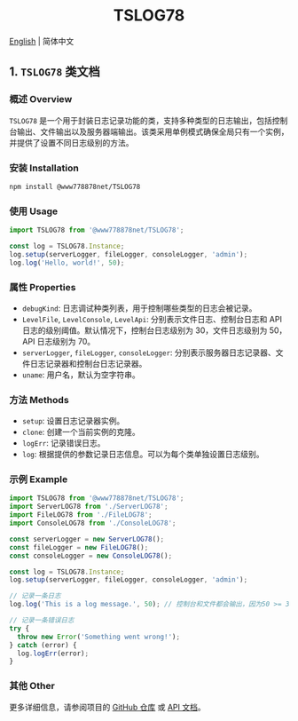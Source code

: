 
<h1 align="center">TSLOG78</h1>



[English](./README.md) | 简体中文
## 1. `TSLOG78` 类文档

### 概述 Overview


`TSLOG78` 是一个用于封装日志记录功能的类，支持多种类型的日志输出，包括控制台输出、文件输出以及服务器端输出。该类采用单例模式确保全局只有一个实例，并提供了设置不同日志级别的方法。


### 安装 Installation

```bash
npm install @www778878net/TSLOG78
```

### 使用 Usage

```typescript
import TSLOG78 from '@www778878net/TSLOG78';

const log = TSLOG78.Instance;
log.setup(serverLogger, fileLogger, consoleLogger, 'admin');
log.log('Hello, world!', 50);
```

### 属性 Properties


- `debugKind`: 日志调试种类列表，用于控制哪些类型的日志会被记录。
- `LevelFile`, `LevelConsole`, `LevelApi`: 分别表示文件日志、控制台日志和 API 日志的级别阈值。默认情况下，控制台日志级别为 30，文件日志级别为 50，API 日志级别为 70。
- `serverLogger`, `fileLogger`, `consoleLogger`: 分别表示服务器日志记录器、文件日志记录器和控制台日志记录器。
- `uname`: 用户名，默认为空字符串。


### 方法 Methods


- `setup`: 设置日志记录器实例。
- `clone`: 创建一个当前实例的克隆。
- `logErr`: 记录错误日志。
- `log`: 根据提供的参数记录日志信息。可以为每个类单独设置日志级别。


### 示例 Example

```typescript
import TSLOG78 from '@www778878net/TSLOG78';
import ServerLOG78 from './ServerLOG78';
import FileLOG78 from './FileLOG78';
import ConsoleLOG78 from './ConsoleLOG78';

const serverLogger = new ServerLOG78();
const fileLogger = new FileLOG78();
const consoleLogger = new ConsoleLOG78();

const log = TSLOG78.Instance;
log.setup(serverLogger, fileLogger, consoleLogger, 'admin');

// 记录一条日志
log.log('This is a log message.', 50); // 控制台和文件都会输出，因为50 >= 30 && 50 >= 50

// 记录一条错误日志
try {
  throw new Error('Something went wrong!');
} catch (error) {
  log.logErr(error);
}
```

### 其他 Other


更多详细信息，请参阅项目的 [GitHub 仓库](https://github.com/www778878net/TsLog78) 或 [API 文档](http://www.778878.net/docs/#/koa78/)。
